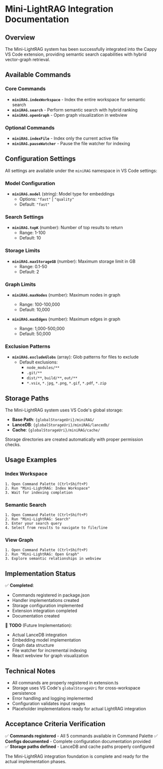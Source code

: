 # Mini-LightRAG Integration Documentation

## Overview
The Mini-LightRAG system has been successfully integrated into the Cappy VS Code extension, providing semantic search capabilities with hybrid vector-graph retrieval.

## Available Commands

### Core Commands
- **`miniRAG.indexWorkspace`** - Index the entire workspace for semantic search
- **`miniRAG.search`** - Perform semantic search with hybrid ranking
- **`miniRAG.openGraph`** - Open graph visualization in webview

### Optional Commands  
- **`miniRAG.indexFile`** - Index only the current active file
- **`miniRAG.pauseWatcher`** - Pause the file watcher for indexing

## Configuration Settings

All settings are available under the `miniRAG` namespace in VS Code settings:

### Model Configuration
- **`miniRAG.model`** (string): Model type for embeddings
  - Options: `"fast"` | `"quality"`
  - Default: `"fast"`

### Search Settings
- **`miniRAG.topK`** (number): Number of top results to return
  - Range: 1-100
  - Default: 10

### Storage Limits
- **`miniRAG.maxStorageGB`** (number): Maximum storage limit in GB
  - Range: 0.1-50
  - Default: 2

### Graph Limits
- **`miniRAG.maxNodes`** (number): Maximum nodes in graph
  - Range: 100-100,000
  - Default: 10,000

- **`miniRAG.maxEdges`** (number): Maximum edges in graph
  - Range: 1,000-500,000
  - Default: 50,000

### Exclusion Patterns
- **`miniRAG.excludeGlobs`** (array): Glob patterns for files to exclude
  - Default exclusions:
    - `node_modules/**`
    - `.git/**`
    - `dist/**`, `build/**`, `out/**`
    - `*.vsix`, `*.jpg`, `*.png`, `*.gif`, `*.pdf`, `*.zip`

## Storage Paths

The Mini-LightRAG system uses VS Code's global storage:

- **Base Path**: `{globalStorageUri}/miniRAG/`
- **LanceDB**: `{globalStorageUri}/miniRAG/lancedb/`
- **Cache**: `{globalStorageUri}/miniRAG/cache/`

Storage directories are created automatically with proper permission checks.

## Usage Examples

### Index Workspace
```
1. Open Command Palette (Ctrl+Shift+P)
2. Run "Mini-LightRAG: Index Workspace"
3. Wait for indexing completion
```

### Semantic Search
```
1. Open Command Palette (Ctrl+Shift+P)
2. Run "Mini-LightRAG: Search"
3. Enter your search query
4. Select from results to navigate to file/line
```

### View Graph
```
1. Open Command Palette (Ctrl+Shift+P)
2. Run "Mini-LightRAG: Open Graph"
3. Explore semantic relationships in webview
```

## Implementation Status

✅ **Completed**:
- Commands registered in package.json
- Handler implementations created
- Storage configuration implemented
- Extension integration completed
- Documentation created

🚧 **TODO** (Future Implementation):
- Actual LanceDB integration
- Embedding model implementation
- Graph data structure
- File watcher for incremental indexing
- React webview for graph visualization

## Technical Notes

- All commands are properly registered in extension.ts
- Storage uses VS Code's `globalStorageUri` for cross-workspace persistence
- Error handling and logging implemented
- Configuration validates input ranges
- Placeholder implementations ready for actual LightRAG integration

## Acceptance Criteria Verification

✅ **Commands registered** - All 5 commands available in Command Palette
✅ **Configs documented** - Complete configuration documentation provided  
✅ **Storage paths defined** - LanceDB and cache paths properly configured

The Mini-LightRAG integration foundation is complete and ready for the actual implementation phases.